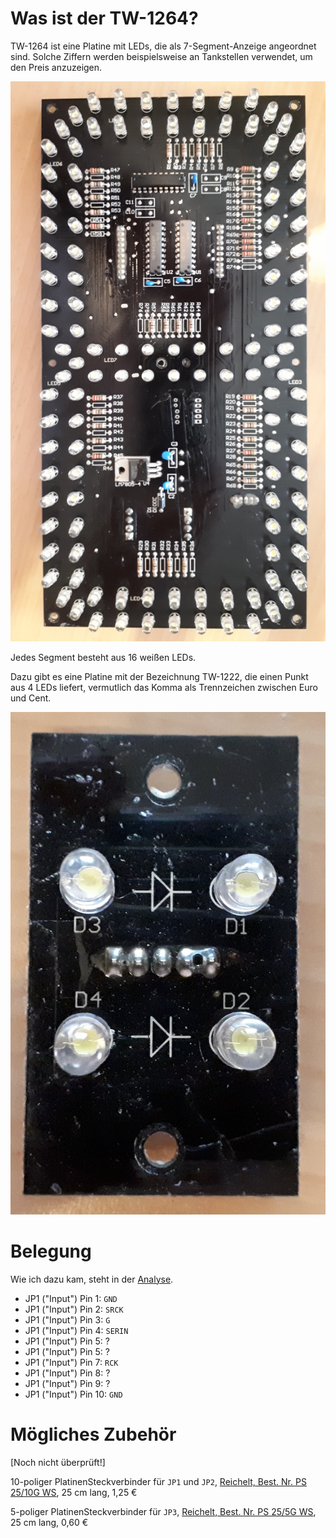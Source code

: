 Was ist der TW-1264?
===

TW-1264 ist eine Platine mit LEDs, die als 7-Segment-Anzeige angeordnet sind. Solche Ziffern werden beispielsweise an Tankstellen verwendet, um den Preis anzuzeigen.

![Vorderseite](./getting-started/Vorderseite.jpg)

Jedes Segment besteht aus 16 weißen LEDs.

Dazu gibt es eine Platine mit der Bezeichnung TW-1222, die einen Punkt aus 4 LEDs liefert, vermutlich das Komma als Trennzeichen zwischen Euro und Cent.

![Vorderseite](./getting-started/Vorderseite%20Punkt.jpg)

Belegung
===

Wie ich dazu kam, steht in der [Analyse](./getting-started/Analyse.md).

* JP1 ("Input") Pin 1: `GND`
* JP1 ("Input") Pin 2: `SRCK`
* JP1 ("Input") Pin 3: `G`
* JP1 ("Input") Pin 4: `SERIN`
* JP1 ("Input") Pin 5: ?
* JP1 ("Input") Pin 5: ?
* JP1 ("Input") Pin 7: `RCK`
* JP1 ("Input") Pin 8: ?
* JP1 ("Input") Pin 9: ?
* JP1 ("Input") Pin 10: `GND`

Mögliches Zubehör
===

[Noch nicht überprüft!]

10-poliger PlatinenSteckverbinder für `JP1` und `JP2`, [Reichelt, Best. Nr. PS 25/10G WS](https://www.reichelt.de/platinensteckverbinder-gerade-weiss-10-polig-ps-25-10g-ws-p14824.html?ACTION=3;ARTICLE=14824;SEARCH=PS%2025/10G%20WS), 25 cm lang, 1,25 €

5-poliger PlatinenSteckverbinder für `JP3`, [Reichelt, Best. Nr. PS 25/5G WS](https://www.reichelt.de/platinensteckverbinder-gerade-weiss-5-polig-ps-25-5g-ws-p14829.html?&trstct=lsbght_sldr::14824), 25 cm lang, 0,60 €


